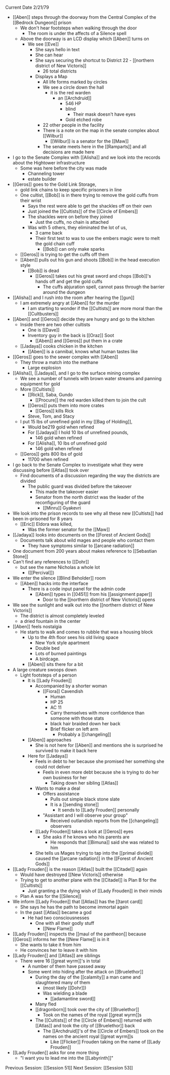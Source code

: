Current Date 2/21/79

- [[Aben]] steps through the doorway from the Central Complex of the [[Bedrock Dungeon]] prison
	- We don't hear footsteps when walking through the door
		- The room is under the affects of a Silence spell 
	- Above the doorway is an LCD display which [[Aben]] turns on
		- We see [[Eve]]
			- She says hello in text
			- She can hear
			- She says securing the shortcut to District 22 - [[northern district of New Victoris]]
				-  26 total districts
			- Displays a Map
				- All life forms marked by circles
				- We see a circle down the hall
					- it is the red warden
						- an [[Archdruid]]
							- 546 HP
							- blind
								- Their mask doesn't have eyes
							- Gold etched robe
				- 22 other people in the facility 
				- There is a note on the map in the senate complex about [[Wilbur]]
					- [[Wilbur]] is a senator for the [[Maw]]
				- The senate meets here in the [[Ramparts]] and all decisions are made here
- I go to the Senate Complex with [[Alisha]] and we look into the records about the Hightower infrastructure
	- Some was here before the city was made
		- Channeling tower
		- estate builder 
- [[Geros]] goes to the Gold Link Storage, 
	- gold link chains to keep specific prisoners in line 
	- One cultist, [[Bob]] is in there trying to remove the gold cuffs from their wrist 
		- Says the rest were able to get the shackles off on their own
		- Just joined the [[Cultists]] of the [[Circle of Embers]]
		- The shackles were on before they joined 
			- Just the cuffs, no chain is attached
		- Was with 5 others, they eliminated the lot of us,
			- 3 came back
			- Their first test to was to use the embers magic were to melt the gold chain cuff
				- [[Bob]] can only make sparks
	- [[Geros]] is trying to get the cuffs off them
	- [[Aben]] pulls out his gun and shoots [[Bob]] in the head execution style
		- [[Bob]] is dead
			- [[Geros]] takes out his great sword and chops [[Bob]]'s hands off and get the gold cuffs
				- The cuffs abjuration spell, cannot pass through the barrier around the dungeon 
- [[Alisha]] and I rush into the room after hearing the [[gun]]
	- I am extremely angry at [[Aben]] for the murder
		- I am starting to wonder if the [[Cultists]] are more moral than the [[Cultbusters]]
- [[Aben]] and [[Geros]] decide they are hungry and go to the kitchen
	- Inside there are two other cultists 
		- One is [[Dave]] 
		- Inventory guy in the back is [[Oraz]] Soot
			- [[Aben]] and [[Geros]] put them in a crate
	- [[Jadaya]] cooks chicken in the kitchen
		- [[Aben]] is a cannibal, knows what human tastes like 
- [[Geros]] goes to the sewer complex with [[Aben]]
	- They throw a match into the methane
		- Large explosion 
- [[Alisha]], [[Jadaya]], and I go to the surface mining complex
	- We see a number of tunnels with brown water streams and panning equipment for gold 
	- More [[Cultists]]
		- [[Rick]], Saba, Gundo
			- [[Procure]] the red warden killed them to join the cult
		- [[Geros]] puts them into more crates
			- [[Geros]] kills Rick
		- Steve, Tom, and Stacy
	- I put 15 lbs of unrefined gold in my [[Bag of Holding]], 
		- Would be219 gold when refined 
		- For [[Jadaya]] I hold 10 lbs of unrefined pounds, 
			- 146 gold when refined
		- For [[Alisha]], 10 lbs of unrefined gold
			- 146 gold when refined
	- [[Geros]] gets 800 lbs of gold 
		- 11700 when refined 
- I go back to the Senate Complex to investigate what they were discussing before [[Atlas]] took over
	- Find documents of a discussion regarding the way the districts are divided
		- The public guard was divided before the takeover 
			- This made the takeover easier
			- Senator from the north district was the leader of the reconfiguring of the guard
				- [[Minru]] Gyakevri
- We look into the prison records to see why all these new [[Cultists]] had been in-prisoned for 8 years
	- [[Eric]] Eldora was killed, 
		- Was the former senator for the [[Maw]]
- [[Jadaya]] looks into documents on the [[Forest of Ancient Gods]]
	- Documents talk about wild mages and people who contact them
		- They have symptoms similar to [[arcane radiation]]
- One document from 200 years about makes reference to [[Sebastian Stone]]
- Can't find any references to [[Dohr]]
	- but see the name Nicholas a whole lot
		- ([[Percival]])
- We enter the silence [[Blind Beholder]] room
	- [[Aben]] hacks into the interface
		- There is a code input panel for the admin code
			- [[Aben]] types in [[0451]] from his [[assignment paper]] 
				- Door to the [[northern district of New Victoris]] opens
- We see the sunlight and walk out into the [[northern district of New Victoris]]
	- The district is almost completely leveled
	- a dried fountain in the center
- [[Aben]] feels nostalgia
	- He starts to walk and comes to rubble that was a housing block
		- Up to the 4th floor sees his old living space
			- New York style apartment
			- Double bed
			- Lots of burned paintings
			- A birdcage. 
		- [[Aben]] sits there for a bit
- A large creature swoops down
	- Light footsteps of a person
		- It is [[Lady Frouden]]
			- Accompanied by a shorter woman
				- [[Fiora]] Cavendish
					- Human
					- HP 25
					- AC 11
					- Carry themselves with more confidence than someone with those stats
					- black hair braided down her back
					- Brief flicker on left arm
						- Probably a [[changeling]]
		- [[Aben]] approaches
			- She is not here for [[Aben]] and mentions she is surprised he survived to make it back here
		- Here for [[Jadaya]]
			- Feels in debt to her because she promised her something she could not deliver
				- Feels in even more debt because she is trying to do her own business for her
					- Taking down her sibling [[Atlas]]
			- Wants to make a deal
				- Offers assistance
					- Pulls out simple black stone slate
					- It is a [[sending stone]]
						- It sends to [[Lady Frouden]] personally
				- "Assistant and I will observe your group"
					- Received outlandish  reports from the [[changeling]] observers 
			- [[Lady Frouden]] takes a look at [[Geros]] eyes
				- She asks if he knows who his parents are
					- He responds that [[Bimuna]] said she was related to him 
			- She tells us Mages trying to tap into the [[primal divide]] caused the [[arcane radiation]] in the [[Forest of Ancient Gods]]
- [[Lady Frouden]] is the reason [[Atlas]] built the [[Citadel]] again
	- Would have destroyed [[New Victoris]] otherwise
	- Trying to get to another plane with the [[Citadel]] is Plan B for the [[Cultists]]
		- Just granting a the dying wish of [[Lady Frouden]] in their minds
	 - Plan A was for the [[Silence]]
- We inform [[Lady Frouden]] that [[Atlas]] has the [[tarot card]]
	- She says he has the path to become immortal again
	- In the past [[Atlas]] became a god
		- He had two consciousnesses 
			- One with all their godly stuff
				- [[New Flame]]
- [[Lady Frouden]] inspects the [[maul of the pantheon]] because [[Geros]] informs her the [[New Flame]] is in it
	- She wants to take it from him
	- He convinces her to leave it with him
- [[Lady Frouden]] and [[Atlas]] are siblings
	- There were 16 [[great wyrm]]'s in total
		- A number of them have passed away
		- Some went into hiding after the attack on [[Bruelethor]]
			- During the day of the [[calamity]] a man came and slaughtered many of them
				- (most likely [[Dohr]])
				- Was wielding a blade
					- [[adamantine sword]]
			- Many fled
			- [[dragonborn]] took over the city of [[Bruelethor]]
				- Took on the names of the royal [[great wyrm]]s
			- The [[Cultists]] of the [[Circle of Embers]] returned with [[Atlas]] and took the city of [[Bruelethor]] back
				- The [[Archdruid]]'s of the [[Circle of Embers]] took on the names on the ancient royal [[great wyrm]]s
					- Like [[Flicker]] Frouden taking on the name of [[Lady Frouden]]
- [[Lady Frouden]] asks for one more thing
	- "I want you to lead me into the [[Labyrinth]]"

Previous Session: [[Session 51]]
Next Session: [[Session 53]]